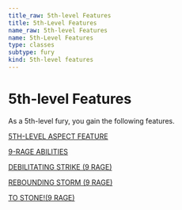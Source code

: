```yaml
---
title_raw: 5th-level Features
title: 5th-Level Features
name_raw: 5th-level Features
name: 5th-Level Features
type: classes
subtype: fury
kind: 5th-level features
---
```


# 5th-level Features

As a 5th-level fury, you gain the following features.

[5TH-LEVEL ASPECT FEATURE](./5th-Level%20Aspect%20Feature/5th-Level%20Aspect%20Feature.md)

[9-RAGE ABILITIES](./9-Rage%20Abilities.md)

[DEBILITATING STRIKE (9 RAGE)](./Debilitating%20Strike.md)

[REBOUNDING STORM (9 RAGE)](./Rebounding%20Storm.md)

[TO STONE!(9 RAGE)](<./To%20STONE(9%20RAGE).md>)

